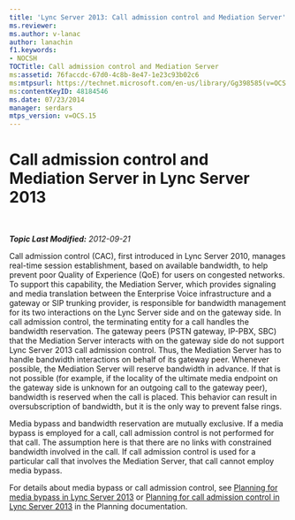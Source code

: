 ```yaml
---
title: 'Lync Server 2013: Call admission control and Mediation Server'
ms.reviewer: 
ms.author: v-lanac
author: lanachin
f1.keywords:
- NOCSH
TOCTitle: Call admission control and Mediation Server
ms:assetid: 76faccdc-67d0-4c8b-8e47-1e23c93b02c6
ms:mtpsurl: https://technet.microsoft.com/en-us/library/Gg398585(v=OCS.15)
ms:contentKeyID: 48184546
ms.date: 07/23/2014
manager: serdars
mtps_version: v=OCS.15
---
```


<div data-xmlns="http://www.w3.org/1999/xhtml">

<div class="topic" data-xmlns="http://www.w3.org/1999/xhtml" data-msxsl="urn:schemas-microsoft-com:xslt" data-cs="http://msdn.microsoft.com/en-us/">

<div data-asp="http://msdn2.microsoft.com/asp">

# Call admission control and Mediation Server in Lync Server 2013

</div>

<div id="mainSection">

<div id="mainBody">

<span> </span>

_**Topic Last Modified:** 2012-09-21_

Call admission control (CAC), first introduced in Lync Server 2010, manages real-time session establishment, based on available bandwidth, to help prevent poor Quality of Experience (QoE) for users on congested networks. To support this capability, the Mediation Server, which provides signaling and media translation between the Enterprise Voice infrastructure and a gateway or SIP trunking provider, is responsible for bandwidth management for its two interactions on the Lync Server side and on the gateway side. In call admission control, the terminating entity for a call handles the bandwidth reservation. The gateway peers (PSTN gateway, IP-PBX, SBC) that the Mediation Server interacts with on the gateway side do not support Lync Server 2013 call admission control. Thus, the Mediation Server has to handle bandwidth interactions on behalf of its gateway peer. Whenever possible, the Mediation Server will reserve bandwidth in advance. If that is not possible (for example, if the locality of the ultimate media endpoint on the gateway side is unknown for an outgoing call to the gateway peer), bandwidth is reserved when the call is placed. This behavior can result in oversubscription of bandwidth, but it is the only way to prevent false rings.

Media bypass and bandwidth reservation are mutually exclusive. If a media bypass is employed for a call, call admission control is not performed for that call. The assumption here is that there are no links with constrained bandwidth involved in the call. If call admission control is used for a particular call that involves the Mediation Server, that call cannot employ media bypass.

For details about media bypass or call admission control, see [Planning for media bypass in Lync Server 2013](lync-server-2013-planning-for-media-bypass.md) or [Planning for call admission control in Lync Server 2013](lync-server-2013-planning-for-call-admission-control.md) in the Planning documentation.

</div>

<span> </span>

</div>

</div>

</div>

